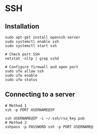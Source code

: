 # SSH
## Installation
```shell
sudo apt-get install openssh-server
sudo systemctl enable ssh
sudo systemctl start ssh

# Check port SSH
netstat -nltp | grep sshd

# Configure firewall and open port
sudo ufw allow ssh
sudo ufw enable
sudo ufw status
```
## Connecting to a server
```shell
# Method 1
ssh -p PORT USERNAME@IP

ssh USERNAME@IP -i ~/.ssh/rsa_key.pub
# Method 2
sshpass -p PASSWORD ssh -p PORT USERNAME@

```
